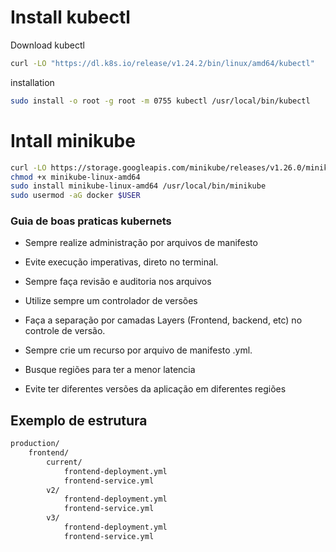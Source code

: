 # Install kubectl

Download kubectl

```sh
curl -LO "https://dl.k8s.io/release/v1.24.2/bin/linux/amd64/kubectl"
```

installation

```sh
sudo install -o root -g root -m 0755 kubectl /usr/local/bin/kubectl
```

# Intall minikube

```sh
curl -LO https://storage.googleapis.com/minikube/releases/v1.26.0/minikube-linux-amd64
chmod +x minikube-linux-amd64
sudo install minikube-linux-amd64 /usr/local/bin/minikube
sudo usermod -aG docker $USER
```


### Guia de boas praticas kubernets

* Sempre realize administração por arquivos de manifesto

* Evite execução imperativas, direto no terminal.

* Sempre faça revisão e auditoria nos arquivos

* Utilize sempre um controlador de versões

* Faça a separação por camadas Layers (Frontend, backend, etc) no controle de versão.

* Sempre crie um recurso por arquivo de manifesto .yml. 

* Busque regiões para ter a menor latencia

* Evite ter diferentes versões da aplicação em diferentes regiões

## Exemplo de estrutura

```sh
production/
    frontend/
        current/
            frontend-deployment.yml
            frontend-service.yml
        v2/
            frontend-deployment.yml
            frontend-service.yml
        v3/
            frontend-deployment.yml
            frontend-service.yml
```
